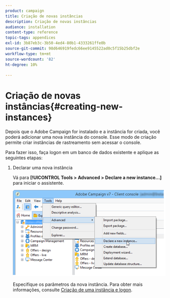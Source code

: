 ```yaml
---
product: campaign
title: Criação de novas instâncias
description: Criação de novas instâncias
audience: installation
content-type: reference
topic-tags: appendices
exl-id: 3b87eb3c-3b50-4ed4-80b1-4333261ffe0b
source-git-commit: 98d646919fedc66ee9145522ad0c5f15b25dbf2e
workflow-type: tm+mt
source-wordcount: '82'
ht-degree: 10%

---
```


# Criação de novas instâncias{#creating-new-instances}

Depois que o Adobe Campaign for instalado e a instância for criada, você poderá adicionar uma nova instância do console. Esse modo de criação permite criar instâncias de rastreamento sem acessar o console.

Para fazer isso, faça logon em um banco de dados existente e aplique as seguintes etapas:

1. Declarar uma nova instância

   Vá para **[!UICONTROL Tools > Advanced > Declare a new instance...]** para iniciar o assistente.

   ![](assets/s_ncs_install_declare_instance_menu.png)

   Especifique os parâmetros da nova instância. Para obter mais informações, consulte [Criação de uma instância e logon](../../installation/using/creating-an-instance-and-logging-on.md).
